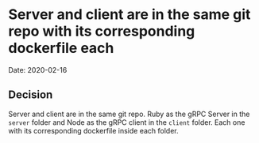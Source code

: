 # Server and client are in the same git repo with its corresponding dockerfile each

Date: 2020-02-16
​
## Decision

Server and client are in the same git repo. 
Ruby as the gRPC Server in the `server` folder and Node as the gRPC client in the `client` folder.
Each one with its corresponding dockerfile inside each folder. 
